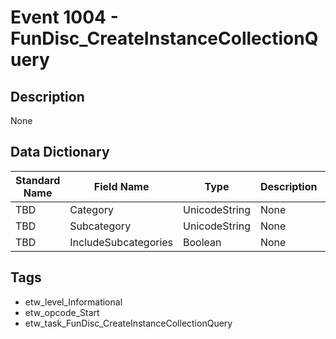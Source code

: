 # Event 1004 - FunDisc_CreateInstanceCollectionQuery

## Description
None

## Data Dictionary
|Standard Name|Field Name|Type|Description|Sample Value|
|---|---|---|---|---|
|TBD|Category|UnicodeString|None|`None`|
|TBD|Subcategory|UnicodeString|None|`None`|
|TBD|IncludeSubcategories|Boolean|None|`None`|

## Tags
* etw_level_Informational
* etw_opcode_Start
* etw_task_FunDisc_CreateInstanceCollectionQuery